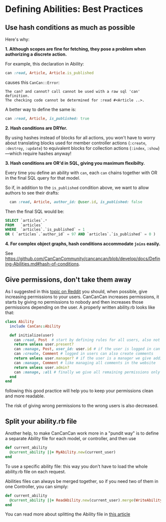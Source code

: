 # Defining Abilities: Best Practices

## Use hash conditions as much as possible

Here's why:

**1. Although scopes are fine for fetching, they pose a problem when authorizing a discrete action.**

  For example, this declaration in Ability:

  ```ruby
  can :read, Article, Article.is_published
  ```

  causes this `CanCan::Error`:

  ```
  The can? and cannot? call cannot be used with a raw sql 'can' definition.
  The checking code cannot be determined for :read #<Article ..>.
  ```

  A better way to define the same is:

  ```ruby
  can :read, Article, is_published: true
  ```

**2. Hash conditions are DRYer.**

  By using hashes instead of blocks for all actions, you won't have to worry about translating blocks used for member controller actions (`:create`, `:destroy`, `:update`) to equivalent blocks for collection actions (`:index`, `:show`)—which require hashes anyway!

**3. Hash conditions are OR'd in SQL, giving you maximum flexibilty.**
  
  Every time you define an ability with `can`, each `can` chains together with OR in the final SQL query for that model.

  So if, in addition to the `is_published` condition above, we want to allow authors to see their drafts:

  ```ruby
    can :read, Article, author_id: @user.id, is_published: false
  ```

  Then the final SQL would be:

  ```sql
  SELECT `articles`.*
  FROM   `articles`
  WHERE  `articles`.`is_published` = 1
  OR ( `articles`.`author_id` = 97 AND `articles`.`is_published` = 0 )
  ```

**4. For complex object graphs, hash conditions accommodate `joins` easily.**

  See https://github.com/CanCanCommunity/cancancan/blob/develop/docs/Defining-Abilities.md#hash-of-conditions.

## Give permissions, don't take them away

As I suggested in this [topic on Reddit](https://www.reddit.com/r/ruby/comments/6ytka8/refactoring_cancancan_abilities_brewing_bits/) you should, when possible, give increasing permissions to your users.
CanCanCan increases permissions, it starts by giving no permissions to nobody and then increases those permissions depending on the user. A properly written ability.rb looks like that:

```ruby
class Ability
  include CanCan::Ability

  def initialize(user)
    can :read, Post  # start by defining rules for all users, also not logged ones
    return unless user.present?
    can :manage, Post, user_id: user.id # if the user is logged in can manage it's own posts
    can :create, Comment # logged in users can also create comments
    return unless user.manager? # if the user is a manager we give additional permissions
    can :manage, Comment # like managing all comments in the website
    return unless user.admin?
    can :manage, :all # finally we give all remaining permissions only to the admins
  end
end
```

following this good practice will help you to keep your permissions clean and more readable. 

The risk of giving wrong permissions to the wrong users is also decreased.

## Split your ability.rb file

Another help, to make CanCanCan work more in a "pundit way" is to define a separate Ability file for each model, or controller, and then use

```ruby
def current_ability
  @current_ability ||= MyAbility.new(current_user)
end
```

To use a specific ability file: this way you don't have to load the whole ability.rb file on each request.

Abilities files can always be merged together, so if you need two of them in one Controller, you can simply:

```ruby
def current_ability
  @current_ability ||= ReadAbility.new(current_user).merge(WriteAbility.new(current_user))
end
```

You can read more about splitting the Ability file in [this article](https://medium.com/@coorasse/cancancan-that-scales-d4e526fced3d)
